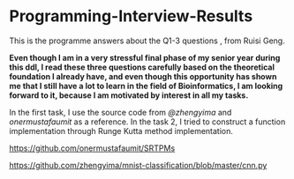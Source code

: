 # Programming-Interview-Results
This is the programme answers about the Q1-3 questions , from Ruisi Geng.

**Even though I am in a very stressful final phase of my senior year during this ddl, I read these three questions carefully based on the theoretical foundation I already have, and even though this opportunity has shown me that I still have a lot to learn in the field of Bioinformatics, I am looking forward to it, because I am motivated by interest in all my tasks.**

In the first task, I use the source code from *@zhengyima* and *onermustafaumit* as a reference. In the task 2, I tried to construct a function implementation through Runge Kutta method implementation.

https://github.com/onermustafaumit/SRTPMs

https://github.com/zhengyima/mnist-classification/blob/master/cnn.py
